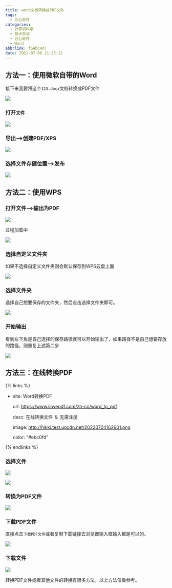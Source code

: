 ```yaml
---
title: word文档转换成PDF文件
tags:
  - 办公软件
categories:
  - 计算机科学
  - 技术杂谈
  - 办公软件
  - Word
abbrlink: f6ebc4d7
date: 2022-07-08 21:25:12
---
```




## 方法一：使用微软自带的Word

接下来我要将这个`123.docx`文档转换成PDF文件

![](http://hikki.test.upcdn.net/01.png)

### 打开`文件`

![](http://hikki.test.upcdn.net/20220708212654.png)

### 导出-->创建PDF/XPS

![](http://hikki.test.upcdn.net/20220708212716.png)

### 选择文件存储位置-->发布

![](http://hikki.test.upcdn.net/20220708212813.png)

## 方法二：使用WPS

### 打开文件-->输出为PDF

![](http://hikki.test.upcdn.net/20220708212901.png)

过程加载中

![](http://hikki.test.upcdn.net/20220708213008.png)

### 选择自定义文件夹

如果不选择自定义文件夹则会默认保存到WPS云盘上面

![](http://hikki.test.upcdn.net/20220708213030.png)

### 选择文件夹

选择自己想要保存的文件夹，然后点击选择文件夹即可。

![](http://hikki.test.upcdn.net/20220708213139.png)

### 开始输出

看到左下角是自己选择的保存路径就可以开始输出了，如果路径不是自己想要存放的路径，则重复上述第二步

![](http://hikki.test.upcdn.net/20220708213201.png)

## 方法三：在线转换PDF

{% links %}

- site: Word转换PDF

  url: https://www.ilovepdf.com/zh-cn/word_to_pdf

  desc: 在线转换文件 ＆ 无需注册

  image: http://hikki.test.upcdn.net/20220704162601.png

  color: "#ebc0fd"

{% endlinks %}

### 选择文件

![](http://hikki.test.upcdn.net/20220708214915.png)

![](http://hikki.test.upcdn.net/20220708231333.png)

### 转换为PDF文件

![](http://hikki.test.upcdn.net/20220708214925.png)

### 下载PDF文件

直接点击`下载PDF文件`或者复制下载链接去浏览器输入框输入都是可以的。

![](http://hikki.test.upcdn.net/20220708215111.png)

### 下载文件

![](http://hikki.test.upcdn.net/20220708214930.png)

转换PDF文件或者其他文件的转换有很多方法，以上方法仅做参考。

















